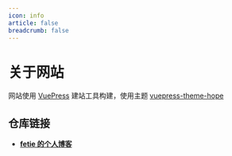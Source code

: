 ```yaml
---
icon: info
article: false
breadcrumb: false
---
```


# 关于网站

网站使用 [VuePress](https://v1.vuepress.vuejs.org/zh/guide/) 建站工具构建，使用主题 [vuepress-theme-hope](https://github.com/Mister-Hope/vuepress-theme-hope/)

## 仓库链接

- [**fetie 的个人博客**](https://github.com/fetie/fetie-blog)

